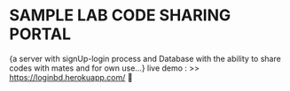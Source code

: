 # SAMPLE LAB CODE SHARING PORTAL
{a server with signUp-login process and  Database with the ability to share codes with mates and for own use...}
live demo  : >>  https://loginbd.herokuapp.com/ 🚀
